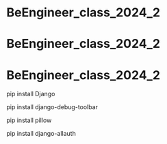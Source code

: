 # BeEngineer_class_2024_2
# BeEngineer_class_2024_2
# BeEngineer_class_2024_2

<!-- .venv作成時に必要なinstall -->

pip install Django

pip install django-debug-toolbar

pip install pillow

pip install django-allauth

